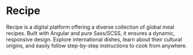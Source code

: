 # Recipe
Recipe is a digital platform offering a diverse collection of global meal recipes. Built with Angular and pure Sass/SCSS, it ensures a dynamic, responsive design. Explore international dishes, learn about their cultural origins, and easily follow step-by-step instructions to cook from anywhere.
